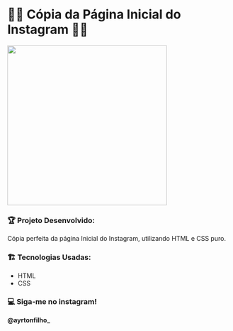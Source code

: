 # 👨‍💻 Cópia da Página Inicial do Instagram 👨‍💻

<div>
  <img width="360px" src= ""/>
</div>

<h3>🏆 Projeto Desenvolvido: </h3>
<p>Cópia perfeita da página Inicial do Instagram, utilizando HTML e CSS puro.</p>


<h3>🏗️ Tecnologias Usadas: </h3>
<ul>  
  <li>HTML</li>
  <li>CSS</li>
</ul>

<h3>💻 Siga-me no instagram!</h3>
<strong>@ayrtonfilho_</strong>

